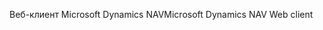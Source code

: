 <span data-ttu-id="d48f9-101">Веб-клиент Microsoft Dynamics NAV</span><span class="sxs-lookup"><span data-stu-id="d48f9-101">Microsoft Dynamics NAV Web client</span></span>